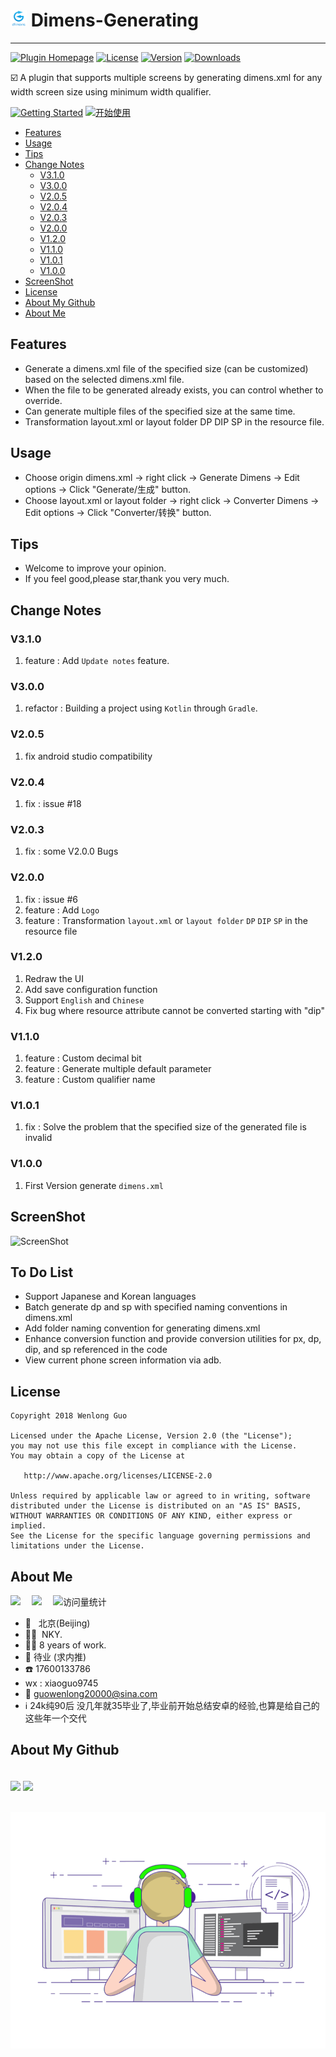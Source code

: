 # <img src="https://raw.githubusercontent.com/Wenlong-Guo/open-assets/main/img/blog/pluginIcon.svg" style="width: 26px"> Dimens-Generating

---

[![Plugin Homepage][badge:plugin-homepage]][plugin-homepage]
[![License][license-img]][license]
[![Version][version-img]][plugin]
[![Downloads][badge:downloads]][plugin-homepage]

:ballot_box_with_check: A plugin that supports multiple screens by generating dimens.xml for any width screen size using minimum width qualifier.

[![Getting Started][badge:get-started-en]][get-started-en]
[![开始使用][badge:get-started-zh]][get-started-zh]

[//]: # ([![はじめに][badge:get-started-jp]][get-started-ja])

[//]: # ([![시작하기][badge:get-started-ko]][get-started-ko])

- [Features](#Features)
- [Usage](#Usage)
- [Tips](#Tips)
- [Change Notes](#Change-Notes)
    - [V3.1.0](#V310)
    - [V3.0.0](#V300)
    - [V2.0.5](#V205)
    - [V2.0.4](#V204)
    - [V2.0.3](#V203)
    - [V2.0.0](#V200)
    - [V1.2.0](#V120)
    - [V1.1.0](#V110)
    - [V1.0.1](#V101)
    - [V1.0.0](#V100)
- [ScreenShot](#ScreenShot)
- [License](#License)
- [About My Github](#About-My-Github)
- [About Me](#About-Me)

## Features

* Generate a dimens.xml file of the specified size (can be customized) based on the selected dimens.xml file.
* When the file to be generated already exists, you can control whether to override.
* Can generate multiple files of the specified size at the same time.
* Transformation layout.xml or layout folder DP DIP SP in the resource file.

## Usage

* Choose origin dimens.xml -> right click -> Generate Dimens -> Edit options -> Click "Generate/生成" button.
* Choose layout.xml or layout folder -> right click -> Converter Dimens -> Edit options -> Click "Converter/转换" button.

## Tips

* Welcome to improve your opinion.
* If you feel good,please star,thank you very much.

## Change Notes

### V3.1.0
1. feature : Add `Update notes` feature.

### V3.0.0
1. refactor : Building a project using `Kotlin` through `Gradle`.

### V2.0.5
1. fix android studio compatibility

### V2.0.4
1. fix : issue #18

### V2.0.3
1. fix : some V2.0.0 Bugs

### V2.0.0
1. fix : issue #6
2. feature : Add `Logo`
3. feature : Transformation `layout.xml` or `layout folder` `DP` `DIP` `SP` in the resource file</li>

### V1.2.0
1. Redraw the UI
2. Add save configuration function
3. Support `English` and `Chinese`
4. Fix bug where resource attribute cannot be converted starting with "dip"</li>

### V1.1.0
1. feature : Custom decimal bit
2. feature : Generate multiple default parameter
3. feature : Custom qualifier name

### V1.0.1
1. fix : Solve the problem that the specified size of the generated file is invalid

### V1.0.0
1. First Version generate `dimens.xml`


## ScreenShot

![ScreenShot](https://plugins.jetbrains.com/files/11290/screenshot_19610.png)

## To Do List

* Support Japanese and Korean languages
* Batch generate dp and sp with specified naming conventions in dimens.xml
* Add folder naming convention for generating dimens.xml
* Enhance conversion function and provide conversion utilities for px, dp, dip, and sp referenced in the code
* View current phone screen information via adb.

License
-------

    Copyright 2018 Wenlong Guo

    Licensed under the Apache License, Version 2.0 (the "License");
    you may not use this file except in compliance with the License.
    You may obtain a copy of the License at

       http://www.apache.org/licenses/LICENSE-2.0

    Unless required by applicable law or agreed to in writing, software
    distributed under the License is distributed on an "AS IS" BASIS,
    WITHOUT WARRANTIES OR CONDITIONS OF ANY KIND, either express or implied.
    See the License for the specific language governing permissions and
    limitations under the License.

## About Me
<div align="left">
    <a href="https://juejin.cn/user/3931509310370701/posts"><img src="https://img.shields.io/badge/Website-掘金-blue" /></a>&emsp;
<!--     <a href="https://twitter.com/sun0225SUN/"><img src="https://img.shields.io/badge/Twitter-推特-blue" /></a>&emsp; -->
<!--     <a href="https://www.youtube.com/@sun0225SUN"><img src="https://img.shields.io/badge/YouTube-油管-c32136" /></a>&emsp; -->
<!--     <a href="https://box.sunguoqi.com/weixin_mp"><img src="https://img.shields.io/badge/WeChat-微信-07c160" /></a>&emsp; -->
    <a href="https://space.bilibili.com/321426902"><img src="https://img.shields.io/badge/Bilibili-B站-ff69b4" /></a>&emsp;
<!--     <a href="https://blog.csdn.net/weixin_50915462/"><img src="https://img.shields.io/badge/CSDN-论坛-c32136" /></a>&emsp; -->
<!--     <a href="https://www.zhihu.com/people/sunguoqi/"><img src="https://img.shields.io/badge/Zhihu-知乎-blue" /></a>&emsp; -->
    <!-- visitor statistics logo 访客数统计徽标 -->
    <img src="https://komarev.com/ghpvc/?username=Wenlong-Guo&label=Views&color=0e75b6&style=flat" alt="访问量统计" />
    <!--  <img src="https://visitor-badge.glitch.me/badge?page_id=sun0225SUN" alt="访客统计" /> -->
</div>

- 📍 &nbsp;&nbsp;北京(Beijing)
- 👨‍🎓 &nbsp;NKY.
- 👩‍💻 8 years of work.
- 🏢 待业 (求内推)
- ☎️ 17600133786
- wx : xiaoguo9745
- 📧  [guowenlong20000@sina.com](mailto:guowenlong20000@sina.com)
- ℹ️ 24k纯90后 没几年就35毕业了,毕业前开始总结安卓的经验,也算是给自己的这些年一个交代

## About My Github

<br/> 
<div align="left">
<img height='170' src="https://github-readme-stats.vercel.app/api/top-langs/?username=Wenlong-Guo&layout=compact&langs_count=8&theme=cobalt" align="center" />
<img height='170' src="https://github-readme-stats.vercel.app/api?username=Wenlong-Guo&show_icons=true&theme=cobalt" align="center" />
</div>
<br></br>
<img  alt="GIF" src="https://raw.githubusercontent.com/Wenlong-Guo/open-assets/main/img/blog/gif3.gif"/>

[license-img]: https://img.shields.io/badge/License-MIT-blue.svg
[license]: https://github.com/Wenlong-Guo/Dimens-Generating/blob/master/LICENSE
[version-img]: https://img.shields.io/badge/Jetbrains%20Plugins-V2.0.5-blue.svg
[plugin]: https://plugins.jetbrains.com/plugin/11290

[badge:plugin-homepage]: https://img.shields.io/badge/plugin--homepage-Dimens--Generating-blue
[badge:downloads]: https://img.shields.io/jetbrains/plugin/d/11290.svg?style=flat-square&colorB=blue

[plugin-homepage]: https://plugins.jetbrains.com/plugin/11290-dimens-generating
[dimens-generating-plugin]: https://plugins.jetbrains.com/plugin/11290-dimens-generating
[plugin-homepage]: https://plugins.jetbrains.com/plugin/8579-translation

[badge:get-started-en]: https://img.shields.io/badge/Get%20Started-English-4CAF50?style=flat-square
[badge:get-started-zh]: https://img.shields.io/badge/%E5%BC%80%E5%A7%8B%E4%BD%BF%E7%94%A8-%E4%B8%AD%E6%96%87-2196F3?style=flat-square
[badge:get-started-jp]: https://img.shields.io/badge/%E3%81%AF%E3%81%98%E3%82%81%E3%81%AB-%E6%97%A5%E6%9C%AC%E8%AA%9E-009688?style=flat-square
[badge:get-started-ko]: https://img.shields.io/badge/%EC%8B%9C%EC%9E%91%ED%95%98%EA%B8%B0-%ED%95%9C%EA%B5%AD%EC%96%B4-7CB342?style=flat-square

[get-started-en]: https://github.com/Wenlong-Guo/Dimens-Generating/blob/master/README.md
[get-started-zh]: https://github.com/Wenlong-Guo/Dimens-Generating/blob/master/README-zh.md
[get-started-ja]: https://github.com/Wenlong-Guo/Dimens-Generating/blob/master/README-ja.md
[get-started-ko]: https://github.com/Wenlong-Guo/Dimens-Generating/blob/master/README-ko.md
